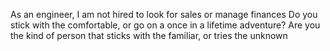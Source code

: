 
As an engineer, I am not hired to look for sales or manage finances
Do you stick with the comfortable, or go on a once in a lifetime adventure?
Are you the kind of person that sticks with the familiar, or tries the unknown
